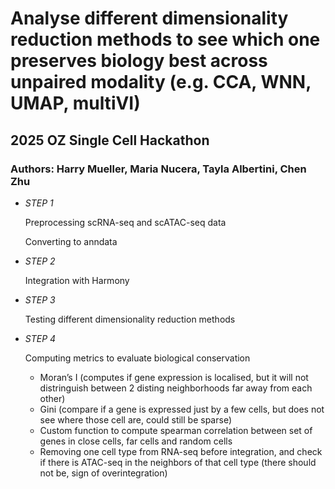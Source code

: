 # Analyse different dimensionality reduction methods to see which one preserves biology best across unpaired modality (e.g. CCA, WNN, UMAP, multiVI)
## 2025 OZ Single Cell Hackathon 
### Authors: Harry Mueller, Maria Nucera, Tayla Albertini, Chen Zhu

- *STEP 1*

  Preprocessing scRNA-seq and scATAC-seq data

  Converting to anndata

- *STEP 2*
  
  Integration with Harmony

- *STEP 3*

  Testing different dimensionality reduction methods

- *STEP 4*

  Computing metrics to evaluate biological conservation
  - Moran’s I (computes if gene expression is localised, but it will not distringuish between 2 disting neighborhoods far away from each other)
  - Gini (compare if a gene is expressed just by a few cells, but does not see where those cell are, could still be sparse)
  - Custom function to compute spearman correlation between set of genes in close cells, far cells and random cells
  - Removing one cell type from RNA-seq before integration, and check if there is ATAC-seq in the neighbors of that cell type (there should not be, sign of overintegration)
